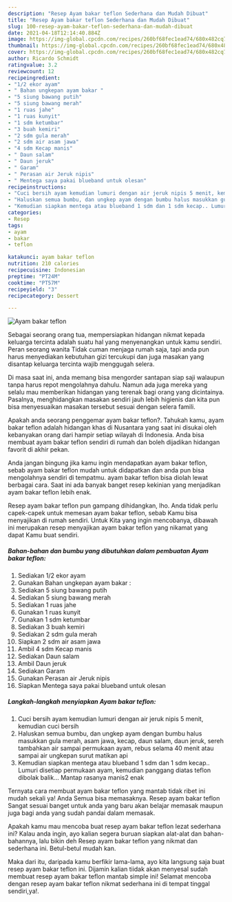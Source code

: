 ```yaml
---
description: "Resep Ayam bakar teflon Sederhana dan Mudah Dibuat"
title: "Resep Ayam bakar teflon Sederhana dan Mudah Dibuat"
slug: 100-resep-ayam-bakar-teflon-sederhana-dan-mudah-dibuat
date: 2021-04-18T12:14:40.884Z
image: https://img-global.cpcdn.com/recipes/260bf68fec1ead74/680x482cq70/ayam-bakar-teflon-foto-resep-utama.jpg
thumbnail: https://img-global.cpcdn.com/recipes/260bf68fec1ead74/680x482cq70/ayam-bakar-teflon-foto-resep-utama.jpg
cover: https://img-global.cpcdn.com/recipes/260bf68fec1ead74/680x482cq70/ayam-bakar-teflon-foto-resep-utama.jpg
author: Ricardo Schmidt
ratingvalue: 3.2
reviewcount: 12
recipeingredient:
- "1/2 ekor ayam"
- " Bahan ungkepan ayam bakar "
- "5 siung bawang putih"
- "5 siung bawang merah"
- "1 ruas jahe"
- "1 ruas kunyit"
- "1 sdm ketumbar"
- "3 buah kemiri"
- "2 sdm gula merah"
- "2 sdm air asam jawa"
- "4 sdm Kecap manis"
- " Daun salam"
- " Daun jeruk"
- " Garam"
- " Perasan air Jeruk nipis"
- " Mentega saya pakai blueband untuk olesan"
recipeinstructions:
- "Cuci bersih ayam kemudian lumuri dengan air jeruk nipis 5 menit, kemudian cuci bersih"
- "Haluskan semua bumbu, dan ungkep ayam dengan bumbu halus masukkan gula merah, asam jawa, kecap, daun salam, daun jeruk, sereh tambahkan air sampai permukaan ayam, rebus selama 40 menit atau sampai air ungkepan surut matikan api"
- "Kemudian siapkan mentega atau blueband 1 sdm dan 1 sdm kecap.. Lumuri disetiap permukaan ayam, kemudian panggang diatas teflon dibolak balik... Mantap rasanya manis2 enak"
categories:
- Resep
tags:
- ayam
- bakar
- teflon

katakunci: ayam bakar teflon 
nutrition: 210 calories
recipecuisine: Indonesian
preptime: "PT24M"
cooktime: "PT57M"
recipeyield: "3"
recipecategory: Dessert

---
```



![Ayam bakar teflon](https://img-global.cpcdn.com/recipes/260bf68fec1ead74/680x482cq70/ayam-bakar-teflon-foto-resep-utama.jpg)

Sebagai seorang orang tua, mempersiapkan hidangan nikmat kepada keluarga tercinta adalah suatu hal yang menyenangkan untuk kamu sendiri. Peran seorang  wanita Tidak cuman menjaga rumah saja, tapi anda pun harus menyediakan kebutuhan gizi tercukupi dan juga masakan yang disantap keluarga tercinta wajib menggugah selera.

Di masa  saat ini, anda memang bisa mengorder santapan siap saji walaupun tanpa harus repot mengolahnya dahulu. Namun ada juga mereka yang selalu mau memberikan hidangan yang terenak bagi orang yang dicintainya. Pasalnya, menghidangkan masakan sendiri jauh lebih higienis dan kita pun bisa menyesuaikan masakan tersebut sesuai dengan selera famili. 



Apakah anda seorang penggemar ayam bakar teflon?. Tahukah kamu, ayam bakar teflon adalah hidangan khas di Nusantara yang saat ini disukai oleh kebanyakan orang dari hampir setiap wilayah di Indonesia. Anda bisa membuat ayam bakar teflon sendiri di rumah dan boleh dijadikan hidangan favorit di akhir pekan.

Anda jangan bingung jika kamu ingin mendapatkan ayam bakar teflon, sebab ayam bakar teflon mudah untuk didapatkan dan anda pun bisa mengolahnya sendiri di tempatmu. ayam bakar teflon bisa diolah lewat berbagai cara. Saat ini ada banyak banget resep kekinian yang menjadikan ayam bakar teflon lebih enak.

Resep ayam bakar teflon pun gampang dihidangkan, lho. Anda tidak perlu capek-capek untuk memesan ayam bakar teflon, sebab Kamu bisa menyajikan di rumah sendiri. Untuk Kita yang ingin mencobanya, dibawah ini merupakan resep menyajikan ayam bakar teflon yang nikamat yang dapat Kamu buat sendiri.

<!--inarticleads1-->

##### Bahan-bahan dan bumbu yang dibutuhkan dalam pembuatan Ayam bakar teflon:

1. Sediakan 1/2 ekor ayam
1. Gunakan  Bahan ungkepan ayam bakar :
1. Sediakan 5 siung bawang putih
1. Sediakan 5 siung bawang merah
1. Sediakan 1 ruas jahe
1. Gunakan 1 ruas kunyit
1. Gunakan 1 sdm ketumbar
1. Sediakan 3 buah kemiri
1. Sediakan 2 sdm gula merah
1. Siapkan 2 sdm air asam jawa
1. Ambil 4 sdm Kecap manis
1. Sediakan  Daun salam
1. Ambil  Daun jeruk
1. Sediakan  Garam
1. Gunakan  Perasan air Jeruk nipis
1. Siapkan  Mentega saya pakai blueband untuk olesan




<!--inarticleads2-->

##### Langkah-langkah menyiapkan Ayam bakar teflon:

1. Cuci bersih ayam kemudian lumuri dengan air jeruk nipis 5 menit, kemudian cuci bersih
1. Haluskan semua bumbu, dan ungkep ayam dengan bumbu halus masukkan gula merah, asam jawa, kecap, daun salam, daun jeruk, sereh tambahkan air sampai permukaan ayam, rebus selama 40 menit atau sampai air ungkepan surut matikan api
1. Kemudian siapkan mentega atau blueband 1 sdm dan 1 sdm kecap.. Lumuri disetiap permukaan ayam, kemudian panggang diatas teflon dibolak balik... Mantap rasanya manis2 enak




Ternyata cara membuat ayam bakar teflon yang mantab tidak ribet ini mudah sekali ya! Anda Semua bisa memasaknya. Resep ayam bakar teflon Sangat sesuai banget untuk anda yang baru akan belajar memasak maupun juga bagi anda yang sudah pandai dalam memasak.

Apakah kamu mau mencoba buat resep ayam bakar teflon lezat sederhana ini? Kalau anda ingin, ayo kalian segera buruan siapkan alat-alat dan bahan-bahannya, lalu bikin deh Resep ayam bakar teflon yang nikmat dan sederhana ini. Betul-betul mudah kan. 

Maka dari itu, daripada kamu berfikir lama-lama, ayo kita langsung saja buat resep ayam bakar teflon ini. Dijamin kalian tiidak akan menyesal sudah membuat resep ayam bakar teflon mantab simple ini! Selamat mencoba dengan resep ayam bakar teflon nikmat sederhana ini di tempat tinggal sendiri,ya!.

